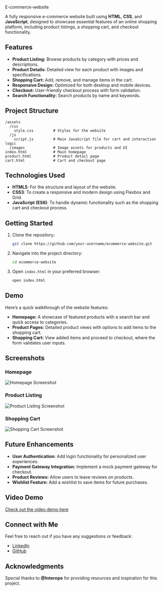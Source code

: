 E-commerce-website

   A fully responsive e-commerce website built using **HTML**, **CSS**, and **JavaScript**, designed to showcase essential features of an online shopping platform, including product listings, a shopping cart, and checkout functionality.

## Features

- **Product Listing:** Browse products by category with prices and descriptions.
- **Product Details:** Detailed view for each product with images and specifications.
- **Shopping Cart:** Add, remove, and manage items in the cart.
- **Responsive Design:** Optimized for both desktop and mobile devices.
- **Checkout:** User-friendly checkout process with form validation.
- **Search Functionality:** Search products by name and keywords.

## Project Structure

```
/assets
  /css
    style.css         # Styles for the website
  /js
    script.js         # Main JavaScript file for cart and interaction logic
  /images             # Image assets for products and UI
index.html            # Main homepage
product.html          # Product detail page
cart.html             # Cart and checkout page
```

## Technologies Used

- **HTML5**: For the structure and layout of the website.
- **CSS3**: To create a responsive and modern design using Flexbox and Grid.
- **JavaScript (ES6)**: To handle dynamic functionality such as the shopping cart and checkout process.

## Getting Started

1. Clone the repository:
   ```bash
   git clone https://github.com/your-username/ecommerce-website.git
   ```
2. Navigate into the project directory:
   ```bash
   cd ecommerce-website
   ```
3. Open `index.html` in your preferred browser:
   ```bash
   open index.html
   ```

## Demo

Here’s a quick walkthrough of the website features:

- **Homepage:** A showcase of featured products with a search bar and quick access to categories.
- **Product Pages:** Detailed product views with options to add items to the shopping cart.
- **Shopping Cart:** View added items and proceed to checkout, where the form validates user inputs.

## Screenshots

### Homepage
![Homepage Screenshot](assets/images/homepage-screenshot.png)

### Product Listing
![Product Listing Screenshot](assets/images/product-listing-screenshot.png)

### Shopping Cart
![Shopping Cart Screenshot](assets/images/cart-screenshot.png)

## Future Enhancements

- **User Authentication:** Add login functionality for personalized user experiences.
- **Payment Gateway Integration:** Implement a mock payment gateway for checkout.
- **Product Reviews:** Allow users to leave reviews on products.
- **Wishlist Feature:** Add a wishlist to save items for future purchases.

## Video Demo

[Check out the video demo here](https://www.linkedin.com/posts/suriya273_webdevelopment-javascript-ecommercewebsite-activity-7248347962953625604-U1aR?utm_source=share&utm_medium=member_android)

## Connect with Me

Feel free to reach out if you have any suggestions or feedback:
- [LinkedIn](https://www.linkedin.com/in/suriya273)
- [GitHub](https://github.com/TECHGENIUS01)

## Acknowledgments

Special thanks to **@Internpe** for providing resources and inspiration for this project.

